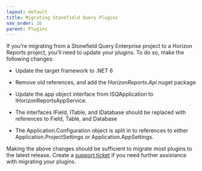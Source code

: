 ```yaml
---
layout: default
title: Migrating Stonefield Query Plugins
nav_order: 16
parent: Plugins
---
```


If you're migrating from a Stonefield Query Enterprise project to a Horizon Reports project, you'll need to update your plugins. To do so, make the following changes:

* Update the target framework to .NET 6

* Remove old references, and add the *HorizonReports.Api* nuget package

* Update the app object interface from ISQApplication to IHorizonReportsAppService.

* The interfaces IField, ITable, and IDatabase should be replaced with references to Field, Table, and Database

* The Application.Configuration object is split in to references to either Application.ProjectSettings or Application.AppSettings.


Making the above changes should be sufficient to migrate most plugins to the latest release. Create a <a href="https://www.horizon-reports.com/helpdesk/" target="top">support ticket</a> if you need further assistance with migrating your plugins.